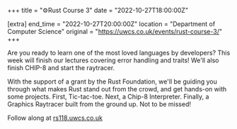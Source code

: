 +++
title = "⚙️Rust Course 3"
date = "2022-10-27T18:00:00Z"

[extra]
end_time = "2022-10-27T20:00:00Z"
location = "Department of Computer Science"
original = "https://uwcs.co.uk/events/rust-course-3/"
+++

Are you ready to learn one of the most loved languages by developers? This week will finish our lectures covering error handling and traits! We'll also finish CHIP-8 and start the raytracer.

With the support of a grant by the Rust Foundation, we'll be guiding you through what makes Rust stand out from the crowd, and get hands-on with some projects. First, Tic-tac-toe. Next, a Chip-8 Interpreter. Finally, a Graphics Raytracer built from the ground up. Not to be missed!

Follow along at [rs118.uwcs.co.uk](https://rs118.uwcs.co.uk)
